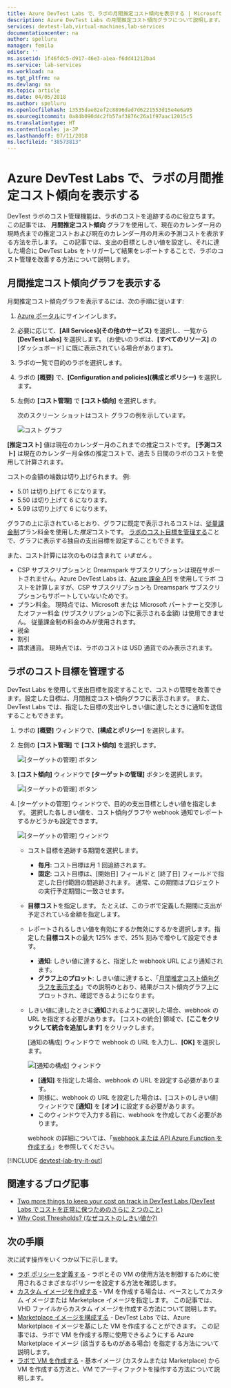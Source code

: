 ```yaml
---
title: Azure DevTest Labs で、ラボの月間推定コスト傾向を表示する | Microsoft Docs
description: Azure DevTest Labs の月間推定コスト傾向グラフについて説明します。
services: devtest-lab,virtual-machines,lab-services
documentationcenter: na
author: spelluru
manager: femila
editor: ''
ms.assetid: 1f46fdc5-d917-46e3-a1ea-f6dd41212ba4
ms.service: lab-services
ms.workload: na
ms.tgt_pltfrm: na
ms.devlang: na
ms.topic: article
ms.date: 04/05/2018
ms.author: spelluru
ms.openlocfilehash: 13535dae82ef2c8896dad7d6221553d15e4e6a95
ms.sourcegitcommit: 0a84b090d4c2fb57af3876c26a1f97aac12015c5
ms.translationtype: HT
ms.contentlocale: ja-JP
ms.lasthandoff: 07/11/2018
ms.locfileid: "38573813"
---
```

# <a name="view-the-monthly-estimated-lab-cost-trend-in-azure-devtest-labs"></a>Azure DevTest Labs で、ラボの月間推定コスト傾向を表示する
DevTest ラボのコスト管理機能は、ラボのコストを追跡するのに役立ちます。 この記事では、 **月間推定コスト傾向** グラフを使用して、現在のカレンダー月の現時点までの推定コストおよび現在のカレンダー月の月末の予測コストを表示する方法を示します。 この記事では、支出の目標としきい値を設定し、それに達した場合に DevTest Labs をトリガーして結果をレポートすることで、ラボのコスト管理を改善する方法について説明します。

## <a name="viewing-the-monthly-estimated-cost-trend-chart"></a>月間推定コスト傾向グラフを表示する
月間推定コスト傾向グラフを表示するには、次の手順に従います: 

1. [Azure ポータル](http://go.microsoft.com/fwlink/p/?LinkID=525040)にサインインします。
1. 必要に応じて、**[All Services]\(その他のサービス\)** を選択し、一覧から **[DevTest Labs]** を選択します。 (お使いのラボは、**[すべてのリソース]** の [ダッシュボード] に既に表示されている場合があります)。
1. ラボの一覧で目的のラボを選択します。  
1. ラボの **[概要]** で、**[Configuration and policies]\(構成とポリシー\)** を選択します。   
1. 左側の **[コスト管理]** で **[コスト傾向]** を選択します。

   次のスクリーン ショットはコスト グラフの例を示しています。 
   
    ![コスト グラフ](./media/devtest-lab-configure-cost-management/graph.png)

**[推定コスト]** 値は現在のカレンダー月のこれまでの推定コストです。 **[予測コスト]** は現在のカレンダー月全体の推定コストで、過去 5 日間のラボのコストを使用して計算されます。

コストの金額の端数は切り上げられます。 例:  

* 5.01 は切り上げて 6 になります。 
* 5.50 は切り上げて 6 になります。
* 5.99 は切り上げて 6 になります。

グラフの上に示されているとおり、グラフに既定で表示されるコストは、[従量課金制](https://azure.microsoft.com/offers/ms-azr-0003p/)プラン料金を使用した*推定*コストです。 [ラボのコスト目標を管理する](#managing-cost-targets-for-your-lab)ことで、グラフに表示する独自の支出目標を設定することもできます。

また、コスト計算には次のものは含まれて *いません* 。

* CSP サブスクリプションと Dreamspark サブスクリプションは現在サポートされません。Azure DevTest Labs は、[Azure 課金 API](../billing/billing-usage-rate-card-overview.md) を使用してラボ コストを計算しますが、CSP サブスクリプションも Dreamspark サブスクリプションもサポートしていないためです。
* プラン料金。 現時点では、Microsoft または Microsoft パートナーと交渉したオファー料金 (サブスクリプションの下に表示される金額) は使用できません。 従量課金制の料金のみが使用されます。
* 税金
* 割引
* 請求通貨。 現時点では、ラボのコストは USD 通貨でのみ表示されます。

## <a name="managing-cost-targets-for-your-lab"></a>ラボのコスト目標を管理する
DevTest Labs を使用して支出目標を設定することで、コストの管理を改善できます。設定した目標は、月間推定コスト傾向グラフに表示されます。 また、DevTest Labs では、指定した目標の支出やしきい値に達したときに通知を送信することもできます。 

1. ラボの **[概要]** ウィンドウで、**[構成とポリシー]** を選択します。
1. 左側の **[コスト管理]** で **[コスト傾向]** を選択します。

    ![[ターゲットの管理] ボタン](./media/devtest-lab-configure-cost-management/cost-trend.png)

1. **[コスト傾向]** ウィンドウで **[ターゲットの管理]** ボタンを選択します。

    ![[ターゲットの管理] ボタン](./media/devtest-lab-configure-cost-management/cost-trend-manage-target.png)

1. [ターゲットの管理] ウィンドウで、目的の支出目標としきい値を指定します。 選択した各しきい値を、コスト傾向グラフや webhook 通知でレポートするかどうかも設定できます。

    ![[ターゲットの管理] ウィンドウ](./media/devtest-lab-configure-cost-management/cost-trend-manage-target-pane.png)

   - コスト目標を追跡する期間を選択します。
      - **毎月**: コスト目標は月 1 回追跡されます。
      - **固定**: コスト目標は、[開始日] フィールドと [終了日] フィールドで指定した日付範囲の間追跡されます。 通常、この期間はプロジェクトの実行予定期間に一致させます。
   - **目標コスト**を指定します。 たとえば、このラボで定義した期間に支出が予定されている金額を指定します。
   - レポートされるしきい値を有効にするか無効にするかを選択します。指定した**目標コスト**の最大 125% まで、25% 刻みで増やして設定できます。
      - **通知**: しきい値に達すると、指定した webhook URL により通知されます。
      - **グラフ上のプロット**: しきい値に達すると、「[月間推定コスト傾向グラフを表示する](#viewing-the-monthly-estimated-cost-trend-chart)」での説明のとおり、結果がコスト傾向グラフ上にプロットされ、確認できるようになります。
   - しきい値に達したときに**通知**されるように選択した場合、webhook の URL を指定する必要があります。 [コストの統合] 領域で、**[ここをクリックして統合を追加します]** をクリックします。

      [通知の構成] ウィンドウで webhook の URL を入力し、**[OK]** を選択します。

       ![[通知の構成] ウィンドウ](./media/devtest-lab-configure-cost-management/configure-notification.png)

      - **[通知]** を指定した場合、webhook の URL を設定する必要があります。
      - 同様に、webhook の URL を設定した場合は、[コストのしきい値] ウィンドウで **[通知]** を **[オン]** に設定する必要があります。
      - このウィンドウで入力する前に、webhook を作成しておく必要があります。  

      webhook の詳細については、「[webhook または API Azure Function を作成する](../azure-functions/functions-create-a-web-hook-or-api-function.md)」を参照してください。 
 

[!INCLUDE [devtest-lab-try-it-out](../../includes/devtest-lab-try-it-out.md)]

## <a name="related-blog-posts"></a>関連するブログ記事
* [Two more things to keep your cost on track in DevTest Labs (DevTest Labs でコストを正常に保つためのさらに 2 つのこと)](https://blogs.msdn.microsoft.com/devtestlab/2016/06/21/keep-your-cost-on-track/)
* [Why Cost Thresholds? (なぜコストのしきい値か?)](https://blogs.msdn.microsoft.com/devtestlab/2016/04/11/why-cost-thresholds/)

## <a name="next-steps"></a>次の手順
次に試す操作をいくつか以下に示します。

* [ラボ ポリシーを定義する](devtest-lab-set-lab-policy.md) - ラボとその VM の使用方法を制御するために使用されるさまざまなポリシーを設定する方法を確認します。 
* [カスタム イメージを作成する](devtest-lab-create-template.md) - VM を作成する場合は、ベースとしてカスタム イメージまたは Marketplace イメージを指定します。 この記事では、VHD ファイルからカスタム イメージを作成する方法について説明します。
* [Marketplace イメージを構成する](devtest-lab-configure-marketplace-images.md) - DevTest Labs では、Azure Marketplace イメージを基にした VM を作成することができます。 この記事では、ラボで VM を作成する際に使用できるようにする Azure Marketplace イメージ (該当するものがある場合) を指定する方法について説明します。
* [ラボで VM を作成する](devtest-lab-add-vm.md) - 基本イメージ (カスタムまたは Marketplace) から VM を作成する方法と、VM でアーティファクトを操作する方法について説明します。

